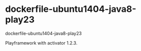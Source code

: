 dockerfile-ubuntu1404-java8-play23
==================================

dockerfile-ubuntu1404-java8-play23

Playframework with activator 1.2.3.
